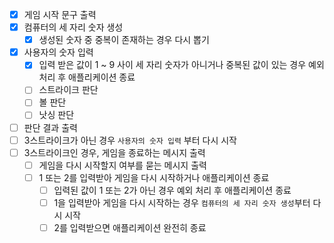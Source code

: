 - [x] 게임 시작 문구 출력
- [x] 컴퓨터의 세 자리 숫자 생성
  - [x] 생성된 숫자 중 중복이 존재하는 경우 다시 뽑기
- [x] 사용자의 숫자 입력
  - [x] 입력 받은 값이 1 ~ 9 사이 세 자리 숫자가 아니거나 중복된 값이 있는 경우 예외 처리 후 애플리케이션 종료
  - [ ] 스트라이크 판단
  - [ ] 볼 판단
  - [ ] 낫싱 판단
- [ ] 판단 결과 출력
- [ ] 3스트라이크가 아닌 경우 `사용자의 숫자 입력` 부터 다시 시작
- [ ] 3스트라이크인 경우, 게임을 종료하는 메시지 출력
  - [ ] 게임을 다시 시작할지 여부를 묻는 메시지 출력
  - [ ] 1 또는 2를 입력받아 게임을 다시 시작하거나 애플리케이션 종료
    - [ ] 입력된 값이 1 또는 2가 아닌 경우 예외 처리 후 애플리케이션 종료
    - [ ] 1을 입력받아 게임을 다시 시작하는 경우 `컴퓨터의 세 자리 숫자 생성`부터 다시 시작
    - [ ] 2를 입력받으면 애플리케이션 완전히 종료